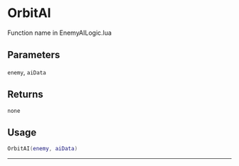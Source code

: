 # OrbitAI
Function name in EnemyAILogic.lua
## Parameters
`enemy`, `aiData`
## Returns
`none`
## Usage
```lua
OrbitAI(enemy, aiData)
```
---
